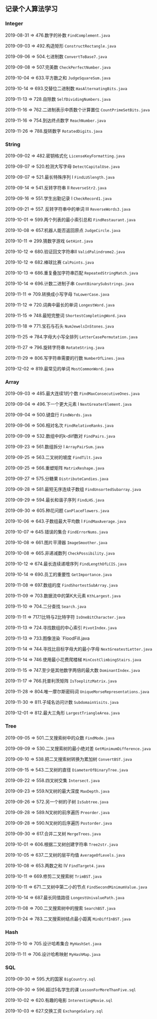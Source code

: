 ## 记录个人算法学习

### Integer
2019-08-31  => 476.数字的补数  `FindComplement.java`

2019-09-03  => 492.构造矩形  `ConstructRectangle.java`

2019-09-06  => 504.七进制数  `ConvertToBase7.java`

2019-09-08  => 507.完美数  `CheckPerfectNumber.java`

2019-10-04  => 633.平方数之和 `JudgeSquareSum.java`

2019-10-14  => 693.交替位二进制数 `HasAlternatingBits.java`

2019-11-13  => 728.自除数 `SelfDividingNumbers.java`

2019-11-16  => 762.二进制表示中质数个计算置位 `CountPrimeSetBits.java`

2019-11-16  => 754.到达终点数字 `ReachNumber.java`

2019-11-26  => 788.旋转数字 `RotatedDigits.java`

### String
2019-09-02  => 482.密钥格式化  `LicenseKeyFormatting.java`

2019-09-07  => 520.检测大写字母 `DetectCapitalUse.java`

2019-09-07  => 521.最长特殊序列 I `FindLUSlength.java`

2019-09-14  => 541.反转字符串 II `ReverseStr2.java`

2019-09-16  => 551.学生出勤记录 I `CheckRecord1.java`

2019-09-21  => 557. 反转字符串中的单词 III `ReverseWords3.java`

2019-10-01  => 599.两个列表的最小索引总和 `FindRestaurant.java`

2019-10-08  => 657.机器人能否返回原点 `JudgeCircle.java`

2019-10-11  => 299.猜数字游戏 `GetHint.java`

2019-10-12  => 680.验证回文字符串II `ValidPalindrome2.java`

2019-10-12  => 682.棒球比赛 `CalPoints.java`

2019-10-13  => 686.重复叠加字符串匹配 `RepeatedStringMatch.java`

2019-10-14  => 696.计数二进制子串 `CountBinarySubstrings.java`

2019-11-11  => 709.转换成小写字母 `ToLowerCase.java`

2019-11-12  => 720.词典中最长的单词 `LongestWord.java`

2019-11-15  => 748.最短完整词 `ShortestCompletingWord.java`

2019-11-18  => 771.宝石与石头 `NumJewelsInStones.java`

2019-11-25  => 784.字母大小写全排列 `LetterCasePermutation.java`

2019-11-27  => 796.旋转字符串 `RotateString.java`

2019-11-29  => 806.写字符串需要的行数 `NumberOfLines.java`

2019-12-02  => 819.最常见的单词 `MostCommonWord.java`

### Array
2019-09-03  => 485.最大连续1的个数  `FindMaxConsecutiveOnes.java`

2019-09-04  => 496.下一个更大元素 I  `NextGreaterElement.java`

2019-09-04  => 500.键盘行  `FindWords.java`

2019-09-06  => 506.相对名次  `FindRelativeRanks.java`

2019-09-09  => 532.数组中的k-diif数对  `FindPairs.java`

2019-09-23  => 561.数组拆分 I `ArrayPairSum.java`

2019-09-25  => 563.二叉树的坡度 `FindTilt.java`

2019-09-25  => 566.重塑矩阵 `MatrixReshape.java`

2019-09-27  => 575.分糖果 `DistributeCandies.java`

2019-09-28  => 581.最短无序连续子数组 `FindUnsortedSubarray.java`

2019-09-29  => 594.最长和谐子序列 `FindLHS.java`

2019-09-30  => 605.种花问题 `CanPlaceFlowers.java`

2019-10-06  => 643.子数组最大平均数 I `FindMaxAverage.java`

2019-10-07  => 645.错误的集合 `FindErrorNums.java`

2019-10-08  => 661.图片平滑器 `ImageSmoother.java`

2019-10-08  => 665.非递减数列 `CheckPossibility.java`

2019-10-12  => 674.最长连续递增序列 `FindLengthOfLCIS.java`

2019-10-14  => 690.员工的重要性 `GetImportance.java`

2019-11-08  => 697.数组的度 `FindShortestSubArray.java`

2019-11-09  => 703.数据流中的第K大元素 `KthLargest.java`

2019-11-10  => 704.二分查找 `Search.java`

2019-11-11  => 717.1比特与2比特字符 `IsOneBitCharacter.java`

2019-11-13  => 724.寻找数组的中心索引 `PivotIndex.java`

2019-11-13  => 733.图像渲染 `FloodFill.java

2019-11-14  => 744.寻找比目标字母大的最小字母 `NextGreatestLetter.java`

2019-11-14  => 746.使用最小花费爬楼梯 `MinCostClimbingStairs.java`

2019-11-15  => 747.至少是其他数字两倍的最大数 `DominantIndex.java`

2019-11-17  => 766.托普利茨矩阵 `IsToeplitzMatrix.java`

2019-11-28  => 804.唯一摩尔斯密码词 `UniqueMorseRepresentations.java`

2019-11-30  => 811.子域名访问计数 `SubdomainVisits.java`

2019-12-01  => 812.最大三角形 `LargestTriangleArea.java`

### Tree
2019-09-05  => 501.二叉搜索树中的众数 `FindMode.java`

2019-09-09  => 530.二叉搜索树的最小绝对差 `GetMinimumDifference.java`

2019-09-10  => 538.把二叉搜索树转换为累加树  `ConvertBST.java`

2019-09-15  => 543.二叉树的直径 `DiameterOfBinaryTree.java`

2019-09-22  => 558.四叉树交集 `Intersect.java`

2019-09-23  => 559.N叉树的最大深度 `MaxDepth.java`

2019-09-26  => 572.另一个树的子树 `IsSubtree.java`

2019-09-28  => 589.N叉树的前序遍历 `Preorder.java`

2019-09-28  => 590.N叉树的后序遍历 `Postorder.java`

2019-09-30  => 617.合并二叉树 `MergeTrees.java`

2019-10-01  => 606.根据二叉树创建字符串 `Tree2str.java`

2019-10-05  => 637.二叉树的层平均值 `AverageOfLevels.java`

2019-10-08  => 653.两数之和 IV `FindTarget4.java`

2019-10-11  => 669.修剪二叉搜索树 `TrimBST.java`

2019-10-11  => 671.二叉树中第二小的节点 `FindSecondMinimumValue.java`

2019-10-14  => 687.最长同值路径 `LongestUnivaluePath.java`

2019-11-08  => 700.二叉搜索树中的搜索 `SearchBST.java`

2019-11-24  => 783.二叉搜索树结点最小距离 `MinDiffInBST.java`

### Hash
2019-11-10  => 705.设计哈希集合 `MyHashSet.java`

2019-11-11  => 706.设计哈希映射 `MyHashMap.java`

### SQL
2019-09-30  => 595.大的国家 `BigCountry.sql`

2019-09-30  => 596.超过5名学生的课 `LessonForMoreThanFive.sql`

2019-10-02  => 620.有趣的电影 `InterestingMovie.sql`

2019-10-03  => 627.交换工资 `ExchangeSalary.sql`